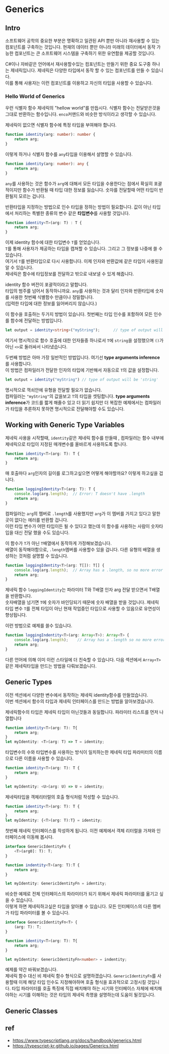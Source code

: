 # Generics

## Intro
소프트웨어 공학의 중요한 부분은 명확하고 일관된 API 뿐만 아니라 재사용할 수 있는 컴포넌트를 구축하는 것입니다.
현재의 데이터 뿐만 아니라 미래의 데이터에서 동작 가능한 컴포넌트는 큰 소프트웨어 시스템을 구축하기 위한 유연함을 제공할 것입니다.  

C#이나 자바같은 언어에서 재사용할수있는 컴포넌트는 만들기 위한 중요 도구중 하나는 제네릭입니다. 제네릭은 다양한 타입에서 동작 할 수 있는 컴포넌트를 만들 수 있습니다.  
이를 통해 사용자는 이런 컴포넌트를 이용하고 자신의 타입을 사용할 수 있습니다.  


### Hello World of Generics
우런 식별자 함수 제네릭의 "hellow world"를 만듭시다. 
식별자 함수는 전달받은것을 그대로 반환하는 함수입니다. `enco`커맨드와 비슷한 방식이라고 생각할 수 있습니다.  

제네릭이 없으면 식별자 함수에 특정 타입을 부여해야 합니다.
```ts
function identity(arg: number): number {
    return arg;
}
```
이렇게 하거나 식별자 함수를 `any`타입을 이용해서 설명할 수 있습니다.
```ts
function identity(arg: number): any {
    return arg;
}
```

`any`를 사용하는 것은 함수가 `arg`에 대해서 모든 타입을 수용한다는 점에서 확실히 포괄적이지만 함수가 반환될 때 타입 대한 정보를 잃습니다. 
 숫자를 전달할때 어떤 타입이 반환될지 모르는 겁니다. 

반환타입을 지정하는 방법으로 인수 타입을 정하는 방법이 필요합니다.
값이 아닌 타입에서 처리하는 특별한 종류의 변수 같은 **타입변수**를 사용할 것입니다.  
```ts
function identity<T>(arg: T) : T {
    return arg;
}
```
이제 identity 함수에 대한 타입변수 `T`를 얻었습니다.  
`T`를 통해 사용자가 제공하는 타입을 캡쳐할 수 있습니다. 그리고 그 정보를 나중에 쓸 수 있습니다.  
여기서 `T`를 반환타입으로 다시 사용합니다. 이제 인자와 반환값에 같은 타입이 사용된걸 알 수 있습니다.  
제네릭은 함수에 타입정보를 전달하고 밖으로 내보낼 수 있게 해줍니다.  

identity 함수 버전이 포괄적이라고 말합니다.  
타입의 범주를 넘어서 동작하니까요. `any`를 사용하는 것과 달리 인자와 반환타입에 숫자를 사용한 첫번째 식별함수 만큼이나 정밀합니다.  
(입력한 타입에 대한 정보를 잃어버리지 않습니다.)

이 함수을 호출하는 두가지 방법이 있습니다. 
첫번째는 타입 인수를 포함하여 모든 인수를 함수에 전달하는 방법입니다.
```ts
let output = identity<string>("myString");      // type of output will be 'string'
```

여기서 명시적으로 함수 호출에 대한 인자들중 하나로서 `T`에 `string`을 설정했으며 `()`가 아닌 `<>`로 둘러싸서 나타냈습니다.  

두번째 방법은 아마 가장 일반적인 방법입니다. 
여기선 **type arguments inference**를 사용합니다.  
이 방법은 컴파일러가 전달한 인자의 타입에 기반해서 자동으로 `T`의 값을 설정합니다.
```ts
let output = identity("myString") // type of output will be 'string'
```

명시적으로  꺽쇠안에 유형을 전달할 필요가 없습니다.  
컴파일러는 `"myString"`의 값을보고  `T`의 타입을 셋팅합니다. **type arguments inference**가  코드를 짧게 해줄수 있고 더 읽기 쉽지만 더 복잡한 예제에서는 컴파일러가 타입을 추론하지 못하면 명시적으로 전달해야할 수도 있습니다.  


## Working with Generic Type Variables
제네릭 사용을 시작할때, `identity`같은 제네릭 함수를 만들때 , 컴파일러는 함수 내부에 제네릭으로 타입이 지정된 매개변수를 올바르게 사용하도록 합니다.
```ts
function identity<T>(arg: T): T {
    return arg;
}
```
매 호출마다 `arg`인자의 길이를 로그하고싶으면 어떻게 해야할까요? 이렇게 하고싶을 겁니다.
```ts
function loggingIdentity<T>(arg: T): T {
    console.log(arg.length);  // Error: T doesn't have .length
    return arg;
}
```
컴파일러는 `arg`의 멤버로 `.length`를 사용했지만 `arg`가 이 멤버를 가지고 있다고 말한 곳이 없다는 에러를 반환할 겁니다.   
이런 타입 변수가 어떤 타입이든 될 수 있다고 했는데 이 함수를 사용하는 사람이 숫자타입을 대신 전달 했을 수도 있습니다. 

이 함수가 `T`가 아닌 `T`배열에서 동작하게 가정해보겠습니다.  
배열이 동작해야함으로, `.length`멤버를 사용할수 있을 겁니다. 
다른 유형의 배열을 생성하는 것처럼 설명할 수 있습니다.

```ts
function loggingIdentity<T>(arg: T[]): T[] {
    console.log(arg.length);  // Array has a .length, so no more error
    return arg;
}
```
제네릭 함수 `loggingIdentity`는 파라미터 T와 T배열 인자 arg 전달 받으면서 T배열을 반환합니다.  
숫자배열을 넘기면 `T`에 숫자가 바인딩되기 때문에 숫자 배열을 받을 것입니다.  제네릭 타입 변수 `T`를 전체 타입이 아닌 현재 작업중인 타입으로 사용할 수 있음으로 유연성이 향상됩니다.  

이런 방법으로 예제를 쓸수 있습니다.
```ts
function loggingIndentity<T>(arg: Array<T>): Array<T> {
    console.log(arg.length);    // Array has a .length so no more error
    return arg;
}
```
다른 언어에 의해 이미 이런 스타일에 더 친숙할 수 있습니다. 다음 섹션에서 `Array<T>`같은 제네릭타입을 만드는 방법을 다뤄보겠습니다.


## Generic Types
이전 섹션에서 다양한 변수에서 동작하는 제네릭 identity함수를 만들었습니다.  
이번 섹션에서 함수의 타입과 제네릭 인터페이스를 만드는 방법을 알아보겠습니다.  

제네릭함수의 타입은 제네릭 타입이 아닌것들과 동일합니다. 파라미터 리스트를 먼저 나열합니다
```ts
function identity<T>(arg: T): T{
    return arg;
}
let myIdentity: <T>(arg: T) => T = identity;
```

타입변수의 수와 타입변수를 사용하는 방식이 일치하는한 제네릭 타입 파라미터의 이름으로 다른 이름을 사용할 수 있습니다.  
```ts
function identity<T>(arg: T): T {
    return arg;
}

let myIdentity: <U>(arg: U) => U = identity;
```  

제네릭타입을 객체리터럴의 호출 형식처럼 작성할 수 있습니다.
```ts
function identity<T>(arg: T): T {
    return arg;
}
let myIdentity: {<T>(arg: T):T} = identity;
```  

첫번째 제네릭 인터페이스를 작성하게 됩니다. 
이전 예제에서 객체 리터럴을 가져와 인터페이스에 이동해 봅시다.
```ts
interface GenericIdentityFn {
    <T>(arg0]: T): T;
}

function indentity<T>(arg: T):T {
    return arg;
}

let myIdentity: GenericIdentityFn = identity;
```
비슷한 예제로 전체 인터페이스의 파라미터가 되기 위해서 제네릭 파라미터를 옮기고 싶을 수 있습니다.   
이렇게 하면 제네릭하고싶은 타입을 알아볼 수 있습니다. 모든 인터페이스의 다른 멤버가 타입 파라미터를 볼 수 있습니다.

```ts
interface GenericIdentityFn<T> {
    (arg: T): T;
}

function identity<T>(arg: T): T{
    return arg;
}

let myIdentity: GenericIdentityFn<number> = indentity;
```

예제를 약간 바꿔보겠습니다.   
제네릭 함수 대신 비 제네릭 함수 형식으로 설명하겠습니다. 
`GenericIdentityFn`를 사용할때 이제 해당 타입 인수도 지정해야하며 호출 형식을 효과적으로 고정시킬 것입니다. 
타입 파라미터를 호출 특징에 직접 배치해야 하는 시기와 인터페이스 자체에 배치해야하는 시기를 이해하는 것은 타입의 제네릭 측명을 설명하는데 도움이 될것입니다.  


## Generic Classes


## ref
- https://www.typescriptlang.org/docs/handbook/generics.html
- https://typescript-kr.github.io/pages/Generics.html